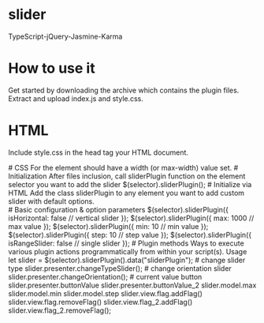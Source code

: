# slider
TypeScript-jQuery-Jasmine-Karma
# How to use it
Get started by downloading the archive which contains the plugin files. Extract and upload index.js and style.css.
# HTML
Include style.css in the head tag your HTML document.
<link rel="stylesheet" href="/path/to/slider/dist/style.css" />
# CSS
For  the element should have a width (or max-width) value set.
# Initialization
After files inclusion, call sliderPlugin  function on the element selector you want to add the slider
$(selector).sliderPlugin();
# Initialize via HTML
Add the class sliderPlugin to any element you want to add custom slider with default options. 
<div class="slider" data-slider> </div>
# Basic configuration & option parameters
$(selector).sliderPlugin({
    isHorizontal: false // vertical slider
});
$(selector).sliderPlugin({
    max: 1000 // max value
});
$(selector).sliderPlugin({
    min: 10 // min value
});
$(selector).sliderPlugin({
    step: 10 // step value
});
$(selector).sliderPlugin({
    isRangeSlider: false // single slider
});
# Plugin methods
Ways to execute various plugin actions programmatically from within your script(s).
Usage let slider = $(selector).sliderPlugin().data("sliderPlugin");
# change slider type
slider.presenter.changeTypeSlider();
# change orientation slider
slider.presenter.changeOrientation();
# current value button
slider.presenter.buttonValue
slider.presenter.buttonValue_2
slider.model.max
slider.model.min
slider.model.step
slider.view.flag.addFlag()
slider.view.flag.removeFlag()
slider.view.flag_2.addFlag()
slider.view.flag_2.removeFlag();
